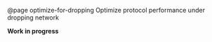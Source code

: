 @page optimize-for-dropping Optimize protocol performance under dropping network

**Work in progress**
